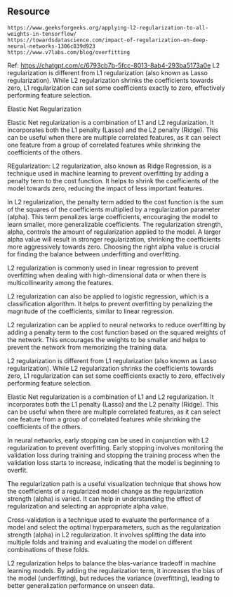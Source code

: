 ## Resource 



```
https://www.geeksforgeeks.org/applying-l2-regularization-to-all-weights-in-tensorflow/
https://towardsdatascience.com/impact-of-regularization-on-deep-neural-networks-1306c839d923
https://www.v7labs.com/blog/overfitting
```
Ref: https://chatgpt.com/c/6793cb7b-5fcc-8013-8ab4-293ba5173a0e
L2 regularization is different from L1 regularization (also known as Lasso regularization). While L2 regularization shrinks the coefficients towards zero, L1 regularization can set some coefficients exactly to zero, effectively performing feature selection.

Elastic Net Regularization

Elastic Net regularization is a combination of L1 and L2 regularization. It incorporates both the L1 penalty (Lasso) and the L2 penalty (Ridge). This can be useful when there are multiple correlated features, as it can select one feature from a group of correlated features while shrinking the coefficients of the others.

REgularization:
L2 regularization, also known as Ridge Regression, is a technique used in machine learning to prevent overfitting by adding a penalty term to the cost function. It helps to shrink the coefficients of the model towards zero, reducing the impact of less important features.

In L2 regularization, the penalty term added to the cost function is the sum of the squares of the coefficients multiplied by a regularization parameter (alpha). This term penalizes large coefficients, encouraging the model to learn smaller, more generalizable coefficients.
The regularization strength, alpha, controls the amount of regularization applied to the model. A larger alpha value will result in stronger regularization, shrinking the coefficients more aggressively towards zero. Choosing the right alpha value is crucial for finding the balance between underfitting and overfitting.

L2 regularization is commonly used in linear regression to prevent overfitting when dealing with high-dimensional data or when there is multicollinearity among the features.

L2 regularization can also be applied to logistic regression, which is a classification algorithm. It helps to prevent overfitting by penalizing the magnitude of the coefficients, similar to linear regression.

L2 regularization can be applied to neural networks to reduce overfitting by adding a penalty term to the cost function based on the squared weights of the network. This encourages the weights to be smaller and helps to prevent the network from memorizing the training data.

L2 regularization is different from L1 regularization (also known as Lasso regularization). While L2 regularization shrinks the coefficients towards zero, L1 regularization can set some coefficients exactly to zero, effectively performing feature selection.

Elastic Net regularization is a combination of L1 and L2 regularization. It incorporates both the L1 penalty (Lasso) and the L2 penalty (Ridge). This can be useful when there are multiple correlated features, as it can select one feature from a group of correlated features while shrinking the coefficients of the others.

In neural networks, early stopping can be used in conjunction with L2 regularization to prevent overfitting. Early stopping involves monitoring the validation loss during training and stopping the training process when the validation loss starts to increase, indicating that the model is beginning to overfit.

The regularization path is a useful visualization technique that shows how the coefficients of a regularized model change as the regularization strength (alpha) is varied. It can help in understanding the effect of regularization and selecting an appropriate alpha value.

Cross-validation is a technique used to evaluate the performance of a model and select the optimal hyperparameters, such as the regularization strength (alpha) in L2 regularization. It involves splitting the data into multiple folds and training and evaluating the model on different combinations of these folds.

L2 regularization helps to balance the bias-variance tradeoff in machine learning models. By adding the regularization term, it increases the bias of the model (underfitting), but reduces the variance (overfitting), leading to better generalization performance on unseen data.